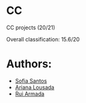 # CC
CC projects (20/21)

Overall classification: 15.6/20

# Authors:
* [Sofia Santos](https://github.com/RisingFisan)
* [Ariana Lousada](https://github.com/arbl42)
* [Rui Armada](https://github.com/RuiArmada)
